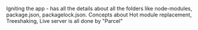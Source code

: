 Igniting the app - has all the details about all the folders like node-modules, package.json, packagelock.json.
Concepts about Hot module replacement, Treeshaking, Live server is all done by "Parcel"
